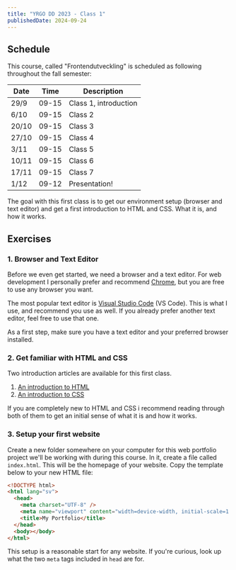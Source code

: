 ```yaml
---
title: "YRGO DD 2023 - Class 1"
publishedDate: 2024-09-24
---
```


## Schedule

This course, called "Frontendutveckling" is scheduled as following throughout the fall semester:

| Date  | Time  | Description           |
| ----- | ----- | --------------------- |
| 29/9  | 09-15 | Class 1, introduction |
| 6/10  | 09-15 | Class 2               |
| 20/10 | 09-15 | Class 3               |
| 27/10 | 09-15 | Class 4               |
| 3/11  | 09-15 | Class 5               |
| 10/11 | 09-15 | Class 6               |
| 17/11 | 09-15 | Class 7               |
| 1/12  | 09-12 | Presentation!         |

The goal with this first class is to get our environment setup (browser and text editor) and get a first introduction to HTML and CSS. What it is, and how it works.

## Exercises

### 1. Browser and Text Editor

Before we even get started, we need a browser and a text editor. For web development I personally prefer and recommend [Chrome](https://www.google.com/intl/en_sv/chrome), but you are free to use any browser you want.

The most popular text editor is [Visual Studio Code](https://code.visualstudio.com/) (VS Code). This is what I use, and recommend you use as well. If you already prefer another text editor, feel free to use that one.

As a first step, make sure you have a text editor and your preferred browser installed.

### 2. Get familiar with HTML and CSS

Two introduction articles are available for this first class.

1. [An introduction to HTML](html-intro)
2. [An introduction to CSS](css-intro)

If you are completely new to HTML and CSS i recommend reading through both of them to get an initial sense of what it is and how it works.

### 3. Setup your first website

Create a new folder somewhere on your computer for this web portfolio project we'll be working with during this course. In it, create a file called `index.html`. This will be the homepage of your website. Copy the template below to your new HTML file:

<!-- prettier-ignore -->
```html
<!DOCTYPE html>
<html lang="sv">
  <head>
    <meta charset="UTF-8" />
    <meta name="viewport" content="width=device-width, initial-scale=1.0" />
    <title>My Portfolio</title>
  </head>
  <body></body>
</html>
```

This setup is a reasonable start for any website. If you're curious, look up what the two `meta` tags included in `head` are for.
